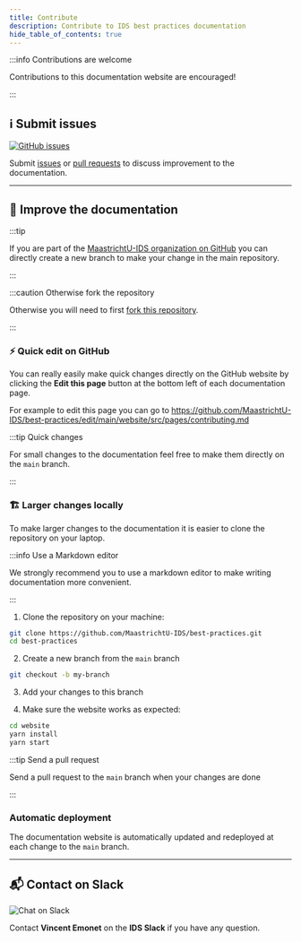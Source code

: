 ```yaml
---
title: Contribute
description: Contribute to IDS best practices documentation
hide_table_of_contents: true
---
```


:::info Contributions are welcome

Contributions to this documentation website are encouraged!

:::

## ℹ️ Submit issues

<a href="https://github.com/MaastrichtU-IDS/best-practices/issues" target="_blank" rel="noopener noreferrer" aria-label="GitHub issues">
    <img alt="GitHub issues" src="https://img.shields.io/github/issues/MaastrichtU-IDS/best-practices?label=best-practices"/>
</a>

Submit [issues](https://github.com/MaastrichtU-IDS/best-practices/issues) or [pull requests](https://github.com/MaastrichtU-IDS/best-practices/pulls) to discuss improvement to the documentation.

---

## 📝 Improve the documentation

:::tip 

If you are part of the [MaastrichtU-IDS organization on GitHub](https://github.com/MaastrichtU-IDS) you can directly create a new branch to make your change in the main repository. 

:::

:::caution Otherwise fork the repository

Otherwise you will need to first [fork this repository](https://github.com/MaastrichtU-IDS/best-practices/fork).

:::

### ⚡ Quick edit on GitHub

You can really easily make quick changes directly on the GitHub website by clicking the **Edit this page** button at the bottom left of each documentation page.

For example to edit this page you can go to https://github.com/MaastrichtU-IDS/best-practices/edit/main/website/src/pages/contributing.md

:::tip Quick changes

For small changes to the documentation feel free to make them directly on the `main` branch.

:::

### 🏗️ Larger changes locally

To make larger changes to the documentation it is easier to clone the repository on your laptop.

:::info Use a Markdown editor

We strongly recommend you to use a markdown editor to make writing documentation more convenient.

:::

1. Clone the repository on your machine:

```bash
git clone https://github.com/MaastrichtU-IDS/best-practices.git
cd best-practices
```

2. Create a new branch from the `main` branch

```bash
git checkout -b my-branch
```

3. Add your changes to this branch

4. Make sure the website works as expected:

```bash
cd website
yarn install
yarn start
```

:::tip Send a pull request

Send a pull request to the `main` branch when your changes are done

:::

### Automatic deployment

The documentation website is automatically updated and redeployed at each change to the `main` branch.

---

## 📬 Contact on Slack

<img alt="Chat on Slack" src="https://img.shields.io/badge/Chat%20on-Slack-blueviolet"/>

Contact **Vincent Emonet** on the **IDS Slack** if you have any question.